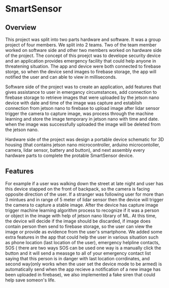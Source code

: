 # SmartSensor
## Overview
This project was split into two parts hardware and software. It was a group project of four members.
We split into 2 teams. Two of the team member worked on software side and other two members worked on hardware side of the project.
The concept of this proejct was to develope security device and an application provides emergency facility that could help anyone in threatening situation.
The app and device were both connected to firebase storge, so when the device send images to firebase storage, the app will notified the user and can able to view in milliseconds.

Software side of the project was to create an application, add features that gives assistance to user in emergancy circumstances, add connection to firebase storage to retrieve images that were uploaded by the jetson nano device with date and time of the image was capture and establish connection from jetson nano to firebase to upload image after lidar sensor trigger the camera to capture image, was process through the machine learning and store the image temporary in jetson nano with time and date.
when the image was successfully uploaded the image will be deleted from the jetson nano.

Hardware side of the project was design a portable device schematic for 3D housing (that contains jetson nano microcontroller, arduino microcontoller, camera, lidar sensor, battery and button), and next assembly every hardware parts to complete the protable SmartSensor device.

## Features
For example if a user was walking down the street at late night and user has this device stapped on the front of backpack, so the camera is facing opposite direction of the user. 
If a stranger was following user for more than 3 mintues and in range of 5 meter of lidar sensor then the device will trigger the camera to capture a stable image. 
After the device has capture image trigger machine learning algorithm process to recognize if it was a person or object in the image with help of jetson nano library of ML.
At this time, the device will decide if the image should be discarded, if image does contain person then send to firebase storage, so the user can view the image 
or provide as evidence from the user's smartphone. 
We added some extra features in the app that could help the user in various situation such as phone location (last location of the user), emergency helpline contacts,
SOS ( there are two ways SOS can be used one way is a manually click the button and 
it will send a meassge to all of your emergency contact list saying that this person is in danger with last location corrdinates, and second way(only works when the user set the device mode to be armed) is automatically send when the app recieve a notification of a new image has been uploaded in firebase), 
we also implemented a fake siren that could help save someon's life.

